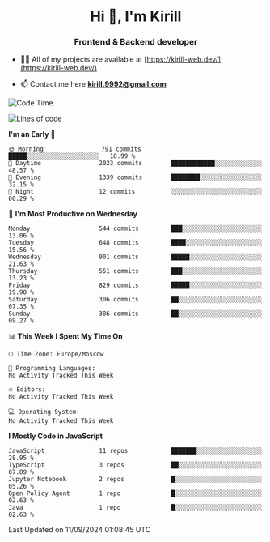 <h1 align="center">Hi 👋, I'm Kirill</h1>
<h3 align="center">Frontend & Backend developer</h3>

- 👨‍💻 All of my projects are available at [https://kirill-web.dev/](https://kirill-web.dev/)

- 📫 Contact me here **kirill.9992@gmail.com**











<!--START_SECTION:waka-->
![Code Time](http://img.shields.io/badge/Code%20Time-1%2C955%20hrs%2053%20mins-blue)

![Lines of code](https://img.shields.io/badge/From%20Hello%20World%20I%27ve%20Written-4.2%20million%20lines%20of%20code-blue)

**I'm an Early 🐤** 

```text
🌞 Morning                791 commits         █████░░░░░░░░░░░░░░░░░░░░   18.99 % 
🌆 Daytime                2023 commits        ████████████░░░░░░░░░░░░░   48.57 % 
🌃 Evening                1339 commits        ████████░░░░░░░░░░░░░░░░░   32.15 % 
🌙 Night                  12 commits          ░░░░░░░░░░░░░░░░░░░░░░░░░   00.29 % 
```
📅 **I'm Most Productive on Wednesday** 

```text
Monday                   544 commits         ███░░░░░░░░░░░░░░░░░░░░░░   13.06 % 
Tuesday                  648 commits         ████░░░░░░░░░░░░░░░░░░░░░   15.56 % 
Wednesday                901 commits         █████░░░░░░░░░░░░░░░░░░░░   21.63 % 
Thursday                 551 commits         ███░░░░░░░░░░░░░░░░░░░░░░   13.23 % 
Friday                   829 commits         █████░░░░░░░░░░░░░░░░░░░░   19.90 % 
Saturday                 306 commits         ██░░░░░░░░░░░░░░░░░░░░░░░   07.35 % 
Sunday                   386 commits         ██░░░░░░░░░░░░░░░░░░░░░░░   09.27 % 
```


📊 **This Week I Spent My Time On** 

```text
🕑︎ Time Zone: Europe/Moscow

💬 Programming Languages: 
No Activity Tracked This Week

🔥 Editors: 
No Activity Tracked This Week

💻 Operating System: 
No Activity Tracked This Week
```

**I Mostly Code in JavaScript** 

```text
JavaScript               11 repos            ███████░░░░░░░░░░░░░░░░░░   28.95 % 
TypeScript               3 repos             ██░░░░░░░░░░░░░░░░░░░░░░░   07.89 % 
Jupyter Notebook         2 repos             █░░░░░░░░░░░░░░░░░░░░░░░░   05.26 % 
Open Policy Agent        1 repo              █░░░░░░░░░░░░░░░░░░░░░░░░   02.63 % 
Java                     1 repo              █░░░░░░░░░░░░░░░░░░░░░░░░   02.63 % 
```




 Last Updated on 11/09/2024 01:08:45 UTC
<!--END_SECTION:waka-->
